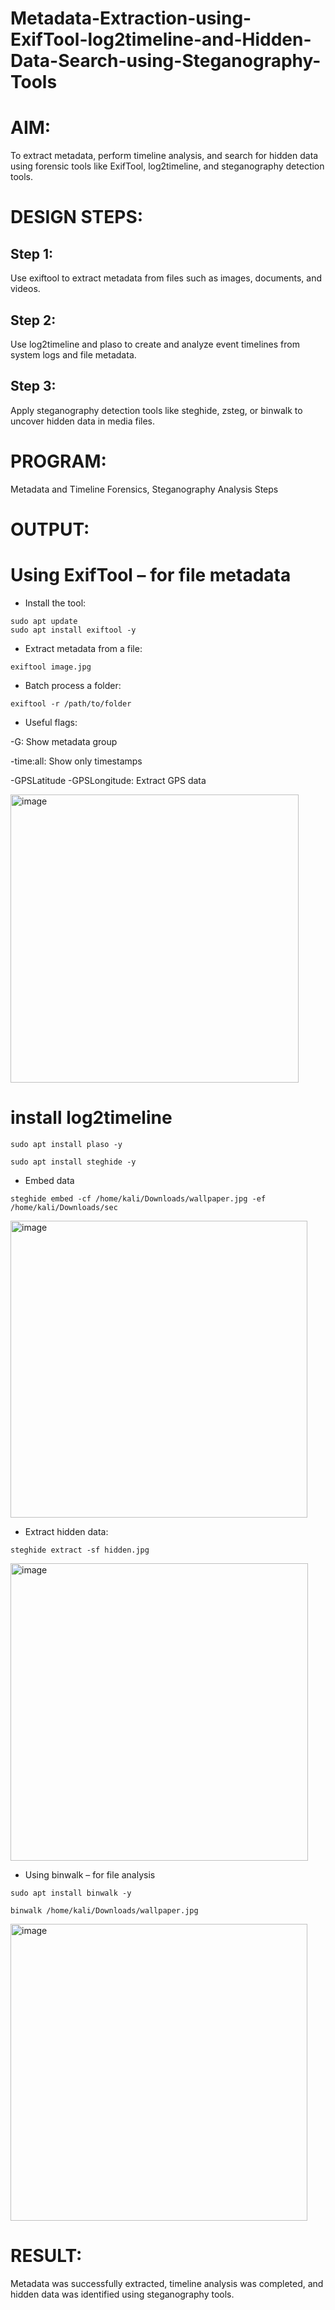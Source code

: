 # Metadata-Extraction-using-ExifTool-log2timeline-and-Hidden-Data-Search-using-Steganography-Tools

# AIM:
To extract metadata, perform timeline analysis, and search for hidden data using forensic tools like ExifTool, log2timeline, and steganography detection tools.

# DESIGN STEPS:
## Step 1:
Use exiftool to extract metadata from files such as images, documents, and videos.

## Step 2:
Use log2timeline and plaso to create and analyze event timelines from system logs and file metadata.

## Step 3:
Apply steganography detection tools like steghide, zsteg, or binwalk to uncover hidden data in media files.

# PROGRAM:
Metadata and Timeline Forensics, Steganography Analysis Steps

# OUTPUT:

# Using ExifTool – for file metadata

* Install the tool:

```
sudo apt update
sudo apt install exiftool -y
```
*  Extract metadata from a file:
```
exiftool image.jpg
```
*  Batch process a folder:
```
exiftool -r /path/to/folder
```


* Useful flags:

-G: Show metadata group

-time:all: Show only timestamps

-GPSLatitude -GPSLongitude: Extract GPS data


<img width="461" alt="image" src="https://github.com/user-attachments/assets/1853aa3d-b7f2-4f52-b05b-b79e72af004d" />


# install log2timeline

```
sudo apt install plaso -y
```

```
sudo apt install steghide -y
```

* Embed data
```
steghide embed -cf /home/kali/Downloads/wallpaper.jpg -ef /home/kali/Downloads/sec

```

<img width="475" alt="image" src="https://github.com/user-attachments/assets/a9d66203-47e2-4028-a602-6bb903ebba6d" />

* Extract hidden data:
```
steghide extract -sf hidden.jpg

```
<img width="476" alt="image" src="https://github.com/user-attachments/assets/08c23224-7459-4127-8cfa-8c26a70b3a01" />

* Using binwalk – for file analysis
```
sudo apt install binwalk -y
```

```
binwalk /home/kali/Downloads/wallpaper.jpg
```
<img width="475" alt="image" src="https://github.com/user-attachments/assets/a78009c8-4092-4de2-bdf9-2aab52a75318" />

# RESULT:
Metadata was successfully extracted, timeline analysis was completed, and hidden data was identified using steganography tools.

